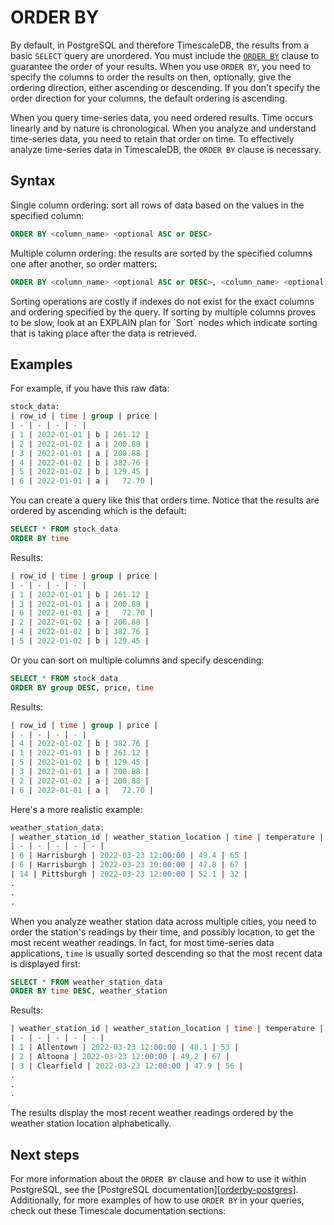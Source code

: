 # ORDER BY
By default, in PostgreSQL and therefore TimescaleDB, the results from a basic
`SELECT` query are unordered. You must include the [`ORDER BY`][orderby-postgres]
clause to guarantee the order of your results. When you use `ORDER BY`, you need
to specify the columns to order the results on then, optionally, give the
ordering direction, either ascending or descending. If you don't specify the
order direction for your columns, the default ordering is ascending.

When you query time-series data, you need ordered results. Time occurs linearly
and by nature is chronological. When you analyze and understand time-series
data, you need to retain that order on time. To effectively analyze time-series
data in TimescaleDB, the `ORDER BY` clause is necessary.

## Syntax
Single column ordering: sort all rows of data based on the values in the
specified column:

```sql
ORDER BY <column_name> <optional ASC or DESC>
```

Multiple column ordering: the results are sorted by the specified columns one
after another, so order matters:

```sql
ORDER BY <column_name> <optional ASC or DESC>, <column_name> <optional ASC or DESC>, …
```

<highlight type="note">
Sorting operations are costly if indexes do not exist for the exact columns and
ordering specified by the query. If sorting by multiple columns proves to be slow,
look at an EXPLAIN plan for `Sort` nodes which indicate sorting that is taking
place after the data is retrieved.
</highlight>

## Examples
For example, if you have this raw  data:

```sql
stock_data:
| row_id | time | group | price | 
| - | - | - | - |
| 1 | 2022-01-01 | b | 261.12 | 
| 2 | 2022-01-02 | a | 200.88 | 
| 3 | 2022-01-01 | a | 200.88 | 
| 4 | 2022-01-02 | b | 382.76 | 
| 5 | 2022-01-02 | b | 129.45 | 
| 6 | 2022-01-01 | a |   72.70 | 
```

You can create a query like this that orders time. Notice that the results are
ordered by ascending which is the default:

```sql
SELECT * FROM stock_data
ORDER BY time
```

Results:

```sql
| row_id | time | group | price | 
| - | - | - | - |
| 1 | 2022-01-01 | b | 261.12 | 
| 3 | 2022-01-01 | a | 200.88 |
| 6 | 2022-01-01 | a |   72.70 | 
| 2 | 2022-01-02 | a | 200.88 | 
| 4 | 2022-01-02 | b | 382.76 | 
| 5 | 2022-01-02 | b | 129.45 | 
```

Or you can sort on multiple columns and specify descending:

```sql
SELECT * FROM stock_data
ORDER BY group DESC, price, time
```

Results:

```sql
| row_id | time | group | price | 
| - | - | - | - |
| 4 | 2022-01-02 | b | 382.76 |
| 1 | 2022-01-01 | b | 261.12 |
| 5 | 2022-01-02 | b | 129.45 | 
| 3 | 2022-01-01 | a | 200.88 |
| 2 | 2022-01-02 | a | 200.88 |
| 6 | 2022-01-01 | a |   72.70 |
```

Here's a more realistic example:

```sql
weather_station_data: 
| weather_station_id | weather_station_location | time | temperature | humidity |
| - | - | - | - | - |
| 6 | Harrisburgh | 2022-03-23 12:00:00 | 49.4 | 65 |
| 6 | Harrisburgh | 2022-03-23 10:00:00 | 47.8 | 67 |
| 14 | Pittsburgh | 2022-03-23 12:00:00 | 52.1 | 32 |
.
.
.
```

When you analyze weather station data across multiple cities, you need to order
the station's readings by their time, and possibly location, to get the most
recent weather readings. In fact, for most time-series data applications, `time`
is usually sorted descending so that the most recent data is displayed first:

```sql
SELECT * FROM weather_station_data
ORDER BY time DESC, weather_station
```

Results:

```sql
| weather_station_id | weather_station_location | time | temperature | humidity |
| - | - | - | - | - |
| 1 | Allentown | 2022-03-23 12:00:00 | 48.1 | 53 |
| 2 | Altoona | 2022-03-23 12:00:00 | 49.2 | 67 |
| 3 | Clearfield | 2022-03-23 12:00:00 | 47.9 | 56 |
. 
. 
. 
```

The results display the most recent weather readings ordered by the weather
station location alphabetically.

## Next steps
For more information about the `ORDER BY` clause and how to use it within
PostgreSQL, see the [PostgreSQL documentation][[orderby-postgres]].
Additionally, for more examples of how to use `ORDER BY` in your queries, check
out these Timescale documentation sections:

<!---
Include links to examples in docs here
-->

[orderby-postgres]: https://www.postgresql.org/docs/current/queries-order.html
